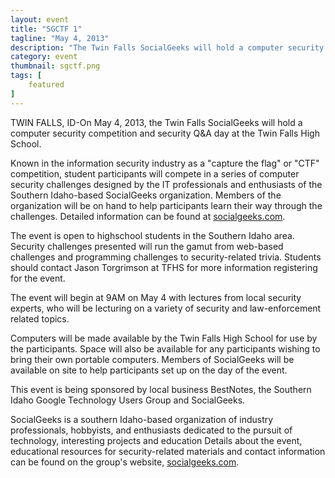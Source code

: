 ```yaml
---
layout: event 
title: "SGCTF 1"
tagline: "May 4, 2013"
description: "The Twin Falls SocialGeeks will hold a computer security competition and security Q&A day at the Twin Falls High School."
category: event
thumbnail: sgctf.png
tags: [
	featured
]
---
```


TWIN FALLS, ID-On May 4, 2013, the Twin Falls SocialGeeks will hold a computer security competition and security Q&A day at the Twin Falls High School.

Known in the information security industry as a "capture the flag" or "CTF" competition, student participants will compete in a series of computer security challenges designed by the IT professionals and enthusiasts of the Southern Idaho-based SocialGeeks organization. Members of the organization will be on hand to help participants learn their way through the challenges. Detailed information can be found at <a href="http://ctf1.socialgeeks.com" target="_blank">socialgeeks.com</a>. 

The event is open to highschool students in the Southern Idaho area. Security challenges presented will run the gamut from web-based challenges and programming challenges to security-related trivia. Students should contact Jason Torgrimson at TFHS for more information registering for the event.  

The event will begin at 9AM on May 4 with lectures from local security experts, who will be lecturing on a variety of security and law-enforcement related topics.  

Computers will be made available by the Twin Falls High School for use by the participants. Space will also be available for any participants wishing to bring their own portable computers. Members of SocialGeeks will be available on site to help participants set up on the day of the event.  

This event is being sponsored by local business BestNotes, the Southern Idaho Google Technology Users Group and SocialGeeks.  

SocialGeeks is a southern Idaho-based organization of industry professionals, hobbyists, and enthusiasts dedicated to the pursuit of technology, interesting projects and education Details about the event, educational resources for security-related materials and contact information can be found on the group's website, <a href="/">socialgeeks.com</a>.   
